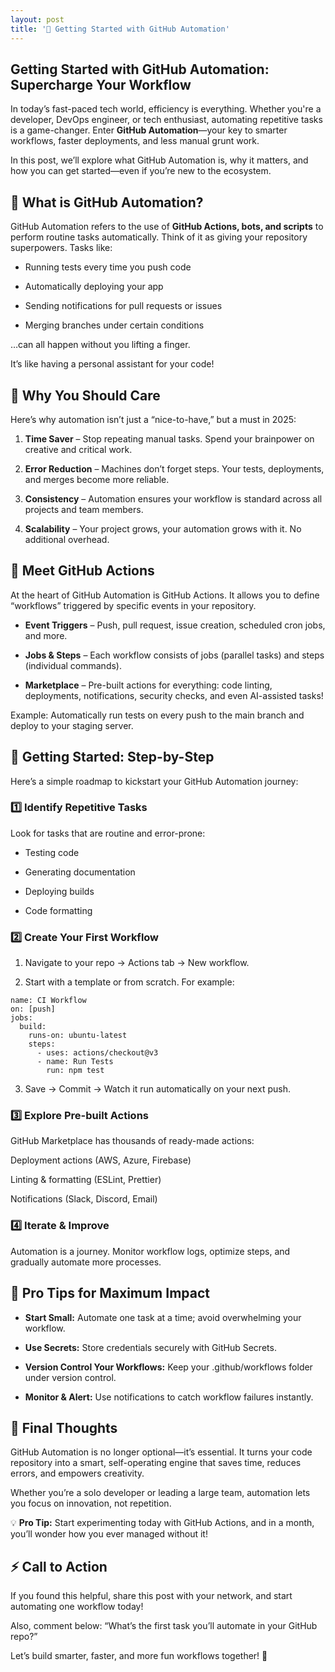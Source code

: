 ```yaml
---
layout: post
title: '🚀 Getting Started with GitHub Automation'
---
```

## Getting Started with GitHub Automation: Supercharge Your Workflow

In today’s fast-paced tech world, efficiency is everything. Whether you're a developer, DevOps engineer, or tech enthusiast, automating repetitive tasks is a game-changer. Enter <b>GitHub Automation</b>—your key to smarter workflows, faster deployments, and less manual grunt work.

In this post, we’ll explore what GitHub Automation is, why it matters, and how you can get started—even if you’re new to the ecosystem.

## 🔹 What is GitHub Automation?

GitHub Automation refers to the use of <b>GitHub Actions, bots, and scripts</b> to perform routine tasks automatically. Think of it as giving your repository superpowers. Tasks like:

- Running tests every time you push code

- Automatically deploying your app

- Sending notifications for pull requests or issues

- Merging branches under certain conditions

…can all happen without you lifting a finger.

It’s like having a personal assistant for your code!

## 🔹 Why You Should Care

Here’s why automation isn’t just a “nice-to-have,” but a must in 2025:

1. <b>Time Saver</b> – Stop repeating manual tasks. Spend your brainpower on creative and critical work.

2. <b>Error Reduction</b> – Machines don’t forget steps. Your tests, deployments, and merges become more reliable.

3. <b>Consistency</b> – Automation ensures your workflow is standard across all projects and team members.

4. <b>Scalability</b> – Your project grows, your automation grows with it. No additional overhead.

## 🔹 Meet GitHub Actions

At the heart of GitHub Automation is GitHub Actions. It allows you to define “workflows” triggered by specific events in your repository.

- <b>Event Triggers</b> – Push, pull request, issue creation, scheduled cron jobs, and more.

- <b>Jobs & Steps</b> – Each workflow consists of jobs (parallel tasks) and steps (individual commands).

- <b>Marketplace</b> – Pre-built actions for everything: code linting, deployments, notifications, security checks, and even AI-assisted tasks!

Example: Automatically run tests on every push to the main branch and deploy to your staging server.

## 🔹 Getting Started: Step-by-Step

Here’s a simple roadmap to kickstart your GitHub Automation journey:

### 1️⃣ Identify Repetitive Tasks

Look for tasks that are routine and error-prone:

- Testing code

- Generating documentation

- Deploying builds

- Code formatting

### 2️⃣ Create Your First Workflow

1. Navigate to your repo → Actions tab → New workflow.

2. Start with a template or from scratch. For example:

```
name: CI Workflow
on: [push]
jobs:
  build:
    runs-on: ubuntu-latest
    steps:
      - uses: actions/checkout@v3
      - name: Run Tests
        run: npm test
```

3. Save → Commit → Watch it run automatically on your next push.

### 3️⃣ Explore Pre-built Actions

GitHub Marketplace has thousands of ready-made actions:

Deployment actions (AWS, Azure, Firebase)

Linting & formatting (ESLint, Prettier)

Notifications (Slack, Discord, Email)

### 4️⃣ Iterate & Improve

Automation is a journey. Monitor workflow logs, optimize steps, and gradually automate more processes.

## 🔹 Pro Tips for Maximum Impact

- <b>Start Small:</b> Automate one task at a time; avoid overwhelming your workflow.

- <b>Use Secrets:</b> Store credentials securely with GitHub Secrets.

- <b>Version Control Your Workflows:</b> Keep your .github/workflows folder under version control.

- <b>Monitor & Alert:</b> Use notifications to catch workflow failures instantly.

## 🔹 Final Thoughts

GitHub Automation is no longer optional—it’s essential. It turns your code repository into a smart, self-operating engine that saves time, reduces errors, and empowers creativity.

Whether you’re a solo developer or leading a large team, automation lets you focus on innovation, not repetition.

💡 <b>Pro Tip:</b> Start experimenting today with GitHub Actions, and in a month, you’ll wonder how you ever managed without it!

## ⚡ Call to Action

If you found this helpful, share this post with your network, and start automating one workflow today!

Also, comment below:
“What’s the first task you’ll automate in your GitHub repo?”

Let’s build smarter, faster, and more fun workflows together! 🚀

<!-- ![Github Automation](/assets/images/posts/2025-10-20-getting-started-with-github-automation-1.png) -->